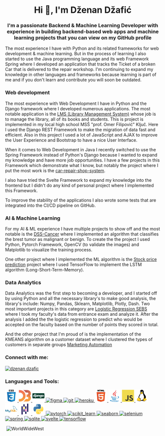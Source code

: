 <h1 align="center">Hi 👋, I'm Dženan Džafić</h1>
<h3 align="center">I'm a passionate Backend & Machine Learning Developer with experience in building backend-based web apps and machine learning projects that you can view on my GitHub profile</h3>
<p align="left">
   The most experience I have with Python and its related frameworks for web development & machine learning. But in the process of learning I also started to use the Java programming language and its web Framework Spring where I developed an application that tracks the Ticket of a broken Car that is delivered to the repair workshop. I'm continuing to expand my knowledge in other languages and frameworks because learning is part of me and if you don't learn and contribute you will soon be outdated.
</p>

<h3 align="left">
    Web development
</h3>

<p>
The most experience with Web Development I have in Python and the Django framework where I developed numerous applications. The most notable application is the <a href="https://github.com/analitika-tech/library">LMS (Library Management System)</a> whose job is to manage the library, all of its books and students. This is project is implemented in my local high school MSŠ "prof. Omer Filipović" Ključ. Here I used the Django REST Framework to make the migration of data fast and efficient. Also in this project I used a lot of JavaScript and AJAX to improve the User Experience and Bootstrap to have a nice User Interface.
</p>

<p>
When it comes to Web Development in Java I recently switched to use the Spring Framework instead of Python's Django because I wanted to expand my knowledge and have more job opportunities. I have a few projects in this Framework which demonstrate what I know, but notably the project where I put the most work is the
<a href="https://github.com/WorldWideWest/car-repair-shop-system">car-repair-shop-system</a>.
</p>

<p>
I also have tried the Svelte Framework to expand my knowledge into the frontend but I didn't do any kind of personal project where I implemented this Framework.
</p>

<p>
To improve the stability of the applications I also wrote some tests that are integrated into the CI/CD pipeline on GitHub.
</p>

<h3 align="left">
    AI & Machine Learning
</h3>

<p>
For my AI & ML experience I have multiple projects to show off and the most notable is the <a href="https://github.com/WorldWideWest/dss-cancer">DSS-Cancer</a> where I implemented an algorithm that classifies the brest tumor as malignant or benign. To create the the project I used Python, Pytorch Framework, OpenCV (to validate the images) and Matplotlib to visualize the training process.

One other project where I implemented the ML algorithm is the <a href="https://github.com/WorldWideWest/StockPricePrediction">Stock price prediction</a> project where I used TensorFlow to implement the LSTM algorithm (Long-Short-Term-Memory).
</p>

<h3 align="left">
    Data Analytics
</h3>

<p>
Data Analytics was the first step to becoming a developer, and I started off by using Python and all the necessary  library's to make good analysis, the library's include: Numpy, Pandas, Sklearn, Matplotlib, Plotly, Dash. Two most important projects in this category are <a href="https://github.com/WorldWideWest/logisticRegressionSEBS">Logistic Regression SEBS</a> where I took my faculty's data from entrance exam and analyze it. After the analysis I added the the logistic regression to predict who would be accepted on the faculty based on the number of points they scored in total.
</p>

<p>
And the other project that I'm proud of is the implementation of the KMEANS algorithm on a customer dataset where I clustered the types of customers in separate groups <a href="https://github.com/WorldWideWest/marketingAutomation/">Marketing Automation</a>
</p>



<h3 align="left">Connect with me:</h3>
<p align="left">
<a href="https://www.linkedin.com/in/dzenan-dzafic-8a4b09179/" target="blank"><img align="center" src="https://raw.githubusercontent.com/rahuldkjain/github-profile-readme-generator/master/src/images/icons/Social/linked-in-alt.svg" alt="dzenan dzafic" height="30" width="40" /></a>
</p>

<h3 align="left">Languages and Tools:</h3>
<p align="left"> <a href="https://www.w3schools.com/css/" target="_blank" rel="noreferrer"> <img src="https://raw.githubusercontent.com/devicons/devicon/master/icons/css3/css3-original-wordmark.svg" alt="css3" width="40" height="40"/> </a> <a href="https://d3js.org/" target="_blank" rel="noreferrer"> <img src="https://raw.githubusercontent.com/devicons/devicon/master/icons/d3js/d3js-original.svg" alt="d3js" width="40" height="40"/> </a> <a href="https://www.djangoproject.com/" target="_blank" rel="noreferrer"> <img src="https://raw.githubusercontent.com/devicons/devicon/master/icons/django/django-original.svg" alt="django" width="40" height="40"/> </a> <a href="https://www.figma.com/" target="_blank" rel="noreferrer"> <img src="https://www.vectorlogo.zone/logos/figma/figma-icon.svg" alt="figma" width="40" height="40"/> </a> <a href="https://git-scm.com/" target="_blank" rel="noreferrer"> <img src="https://www.vectorlogo.zone/logos/git-scm/git-scm-icon.svg" alt="git" width="40" height="40"/> </a> <a href="https://heroku.com" target="_blank" rel="noreferrer"> <img src="https://www.vectorlogo.zone/logos/heroku/heroku-icon.svg" alt="heroku" width="40" height="40"/> </a> <a href="https://www.w3.org/html/" target="_blank" rel="noreferrer"> <img src="https://raw.githubusercontent.com/devicons/devicon/master/icons/html5/html5-original-wordmark.svg" alt="html5" width="40" height="40"/> </a> <a href="https://www.java.com" target="_blank" rel="noreferrer"> <img src="https://raw.githubusercontent.com/devicons/devicon/master/icons/java/java-original.svg" alt="java" width="40" height="40"/> </a> <a href="https://developer.mozilla.org/en-US/docs/Web/JavaScript" target="_blank" rel="noreferrer"> <img src="https://raw.githubusercontent.com/devicons/devicon/master/icons/javascript/javascript-original.svg" alt="javascript" width="40" height="40"/> </a> <a href="https://www.linux.org/" target="_blank" rel="noreferrer"> <img src="https://raw.githubusercontent.com/devicons/devicon/master/icons/linux/linux-original.svg" alt="linux" width="40" height="40"/> </a> <a href="https://www.mysql.com/" target="_blank" rel="noreferrer"> <img src="https://raw.githubusercontent.com/devicons/devicon/master/icons/mysql/mysql-original-wordmark.svg" alt="mysql" width="40" height="40"/> </a> <a href="https://pandas.pydata.org/" target="_blank" rel="noreferrer"> <img src="https://raw.githubusercontent.com/devicons/devicon/2ae2a900d2f041da66e950e4d48052658d850630/icons/pandas/pandas-original.svg" alt="pandas" width="40" height="40"/> </a> <a href="https://www.python.org" target="_blank" rel="noreferrer"> <img src="https://raw.githubusercontent.com/devicons/devicon/master/icons/python/python-original.svg" alt="python" width="40" height="40"/> </a> <a href="https://pytorch.org/" target="_blank" rel="noreferrer"> <img src="https://www.vectorlogo.zone/logos/pytorch/pytorch-icon.svg" alt="pytorch" width="40" height="40"/> </a> <a href="https://scikit-learn.org/" target="_blank" rel="noreferrer"> <img src="https://upload.wikimedia.org/wikipedia/commons/0/05/Scikit_learn_logo_small.svg" alt="scikit_learn" width="40" height="40"/> </a> <a href="https://seaborn.pydata.org/" target="_blank" rel="noreferrer"> <img src="https://seaborn.pydata.org/_images/logo-mark-lightbg.svg" alt="seaborn" width="40" height="40"/> </a> <a href="https://www.selenium.dev" target="_blank" rel="noreferrer"> <img src="https://raw.githubusercontent.com/detain/svg-logos/780f25886640cef088af994181646db2f6b1a3f8/svg/selenium-logo.svg" alt="selenium" width="40" height="40"/> </a> <a href="https://spring.io/" target="_blank" rel="noreferrer"> <img src="https://www.vectorlogo.zone/logos/springio/springio-icon.svg" alt="spring" width="40" height="40"/> </a> <a href="https://www.sqlite.org/" target="_blank" rel="noreferrer"> <img src="https://www.vectorlogo.zone/logos/sqlite/sqlite-icon.svg" alt="sqlite" width="40" height="40"/> </a> <a href="https://svelte.dev" target="_blank" rel="noreferrer"> <img src="https://upload.wikimedia.org/wikipedia/commons/1/1b/Svelte_Logo.svg" alt="svelte" width="40" height="40"/> </a> <a href="https://www.tensorflow.org" target="_blank" rel="noreferrer"> <img src="https://www.vectorlogo.zone/logos/tensorflow/tensorflow-icon.svg" alt="tensorflow" width="40" height="40"/> </a> </p>

<p>&nbsp;<img align="center" src="https://github-readme-stats.vercel.app/api?username=worldwidewest&show_icons=true&locale=en" alt="WorldWideWest" /></p>

